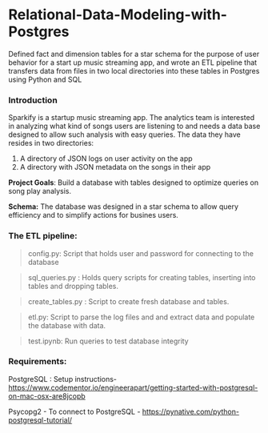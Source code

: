 # Relational-Data-Modeling-with-Postgres
Defined fact and dimension tables for a star schema for the purpose of user behavior for a start up music streaming app, and wrote an ETL pipeline that transfers data from files in two local directories into these tables in Postgres using Python and SQL


### Introduction

Sparkify is a startup music streaming app. The analytics team is interested in analyzing what kind of songs users are listening to and needs a data base designed to allow such analysis with easy queries.  The data they have resides in two directories: 

1. A directory of JSON logs on user activity on the app
2. A directory with JSON metadata on the songs in their app

**Project Goals**: Build a database with tables designed to optimize queries on song play analysis.


**Schema:** The database was designed in a star schema to allow query efficiency and to simplify actions for busines users. 

### The ETL pipeline: 

> config.py: Script that holds user and password for connecting to the database 

> sql_queries.py : Holds query scripts for creating tables, inserting into tables and dropping tables. 

> create_tables.py : Script to create fresh database and tables. 

> etl.py: Script to parse the log files and and extract data and populate the database with data. 

> test.ipynb: Run queries to test database integrity

### Requirements: 

PostgreSQL : Setup instructions- https://www.codementor.io/engineerapart/getting-started-with-postgresql-on-mac-osx-are8jcopb

Psycopg2 - To connect to PostgreSQL - https://pynative.com/python-postgresql-tutorial/
